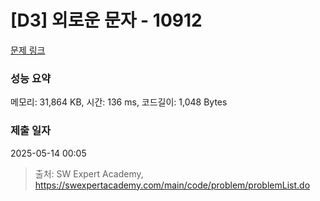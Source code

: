 # [D3] 외로운 문자 - 10912 

[문제 링크](https://swexpertacademy.com/main/code/problem/problemDetail.do?contestProbId=AXVJuEvqLAADFASe) 

### 성능 요약

메모리: 31,864 KB, 시간: 136 ms, 코드길이: 1,048 Bytes

### 제출 일자

2025-05-14 00:05



> 출처: SW Expert Academy, https://swexpertacademy.com/main/code/problem/problemList.do